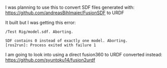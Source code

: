 I was planning to use this to convert SDF files generated with: https://github.com/andreasBihlmaier/FusionSDF to URDF

It built but I was getting this error:

```
/Test Rig/model.sdf. Aborting.

SDF contains 0 instead of exactly one model. Aborting.
[ros2run]: Process exited with failure 1
```

I am going to look into using a direct fusion360 to URDF converted instead: https://github.com/syuntoku14/fusion2urdf
